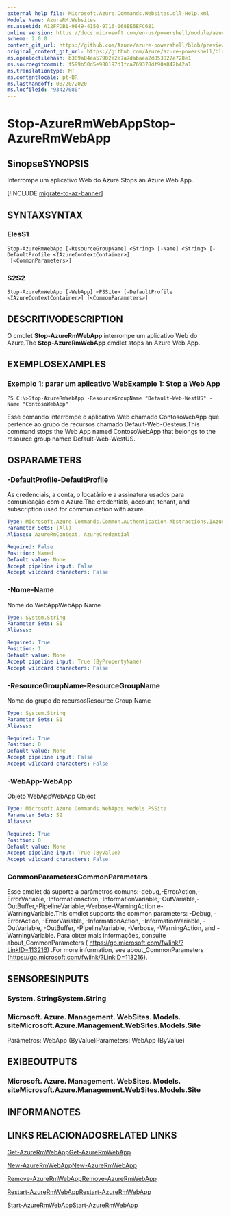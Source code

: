 ```yaml
---
external help file: Microsoft.Azure.Commands.Websites.dll-Help.xml
Module Name: AzureRM.Websites
ms.assetid: A12FFDB1-9849-4150-9716-068BE6EFC681
online version: https://docs.microsoft.com/en-us/powershell/module/azurerm.websites/stop-azurermwebapp
schema: 2.0.0
content_git_url: https://github.com/Azure/azure-powershell/blob/preview/src/ResourceManager/Websites/Commands.Websites/help/Stop-AzureRmWebApp.md
original_content_git_url: https://github.com/Azure/azure-powershell/blob/preview/src/ResourceManager/Websites/Commands.Websites/help/Stop-AzureRmWebApp.md
ms.openlocfilehash: b389a84ea57902e2e7a7dabaea2d853827a728e1
ms.sourcegitcommit: f599b50d5e980197d1fca769378df90a842b42a1
ms.translationtype: MT
ms.contentlocale: pt-BR
ms.lasthandoff: 08/20/2020
ms.locfileid: "93427080"
---
```

# <span data-ttu-id="254f5-101">Stop-AzureRmWebApp</span><span class="sxs-lookup"><span data-stu-id="254f5-101">Stop-AzureRmWebApp</span></span>

## <span data-ttu-id="254f5-102">Sinopse</span><span class="sxs-lookup"><span data-stu-id="254f5-102">SYNOPSIS</span></span>
<span data-ttu-id="254f5-103">Interrompe um aplicativo Web do Azure.</span><span class="sxs-lookup"><span data-stu-id="254f5-103">Stops an Azure Web App.</span></span>

[!INCLUDE [migrate-to-az-banner](../../includes/migrate-to-az-banner.md)]

## <span data-ttu-id="254f5-104">SYNTAX</span><span class="sxs-lookup"><span data-stu-id="254f5-104">SYNTAX</span></span>

### <span data-ttu-id="254f5-105">Eles</span><span class="sxs-lookup"><span data-stu-id="254f5-105">S1</span></span>
```
Stop-AzureRmWebApp [-ResourceGroupName] <String> [-Name] <String> [-DefaultProfile <IAzureContextContainer>]
 [<CommonParameters>]
```

### <span data-ttu-id="254f5-106">S2</span><span class="sxs-lookup"><span data-stu-id="254f5-106">S2</span></span>
```
Stop-AzureRmWebApp [-WebApp] <PSSite> [-DefaultProfile <IAzureContextContainer>] [<CommonParameters>]
```

## <span data-ttu-id="254f5-107">DESCRITIVO</span><span class="sxs-lookup"><span data-stu-id="254f5-107">DESCRIPTION</span></span>
<span data-ttu-id="254f5-108">O cmdlet **Stop-AzureRmWebApp** interrompe um aplicativo Web do Azure.</span><span class="sxs-lookup"><span data-stu-id="254f5-108">The **Stop-AzureRmWebApp** cmdlet stops an Azure Web App.</span></span>

## <span data-ttu-id="254f5-109">EXEMPLOS</span><span class="sxs-lookup"><span data-stu-id="254f5-109">EXAMPLES</span></span>

### <span data-ttu-id="254f5-110">Exemplo 1: parar um aplicativo Web</span><span class="sxs-lookup"><span data-stu-id="254f5-110">Example 1: Stop a Web App</span></span>
```
PS C:\>Stop-AzureRmWebApp -ResourceGroupName "Default-Web-WestUS" -Name "ContosoWebApp"
```

<span data-ttu-id="254f5-111">Esse comando interrompe o aplicativo Web chamado ContosoWebApp que pertence ao grupo de recursos chamado Default-Web-Oesteus.</span><span class="sxs-lookup"><span data-stu-id="254f5-111">This command stops the Web App named ContosoWebApp that belongs to the resource group named Default-Web-WestUS.</span></span>

## <span data-ttu-id="254f5-112">OS</span><span class="sxs-lookup"><span data-stu-id="254f5-112">PARAMETERS</span></span>

### <span data-ttu-id="254f5-113">-DefaultProfile</span><span class="sxs-lookup"><span data-stu-id="254f5-113">-DefaultProfile</span></span>
<span data-ttu-id="254f5-114">As credenciais, a conta, o locatário e a assinatura usados para comunicação com o Azure.</span><span class="sxs-lookup"><span data-stu-id="254f5-114">The credentials, account, tenant, and subscription used for communication with azure.</span></span>

```yaml
Type: Microsoft.Azure.Commands.Common.Authentication.Abstractions.IAzureContextContainer
Parameter Sets: (All)
Aliases: AzureRmContext, AzureCredential

Required: False
Position: Named
Default value: None
Accept pipeline input: False
Accept wildcard characters: False
```

### <span data-ttu-id="254f5-115">-Nome</span><span class="sxs-lookup"><span data-stu-id="254f5-115">-Name</span></span>
<span data-ttu-id="254f5-116">Nome do WebApp</span><span class="sxs-lookup"><span data-stu-id="254f5-116">WebApp Name</span></span>

```yaml
Type: System.String
Parameter Sets: S1
Aliases:

Required: True
Position: 1
Default value: None
Accept pipeline input: True (ByPropertyName)
Accept wildcard characters: False
```

### <span data-ttu-id="254f5-117">-ResourceGroupName</span><span class="sxs-lookup"><span data-stu-id="254f5-117">-ResourceGroupName</span></span>
<span data-ttu-id="254f5-118">Nome do grupo de recursos</span><span class="sxs-lookup"><span data-stu-id="254f5-118">Resource Group Name</span></span>

```yaml
Type: System.String
Parameter Sets: S1
Aliases:

Required: True
Position: 0
Default value: None
Accept pipeline input: False
Accept wildcard characters: False
```

### <span data-ttu-id="254f5-119">-WebApp</span><span class="sxs-lookup"><span data-stu-id="254f5-119">-WebApp</span></span>
<span data-ttu-id="254f5-120">Objeto WebApp</span><span class="sxs-lookup"><span data-stu-id="254f5-120">WebApp Object</span></span>

```yaml
Type: Microsoft.Azure.Commands.WebApps.Models.PSSite
Parameter Sets: S2
Aliases:

Required: True
Position: 0
Default value: None
Accept pipeline input: True (ByValue)
Accept wildcard characters: False
```

### <span data-ttu-id="254f5-121">CommonParameters</span><span class="sxs-lookup"><span data-stu-id="254f5-121">CommonParameters</span></span>
<span data-ttu-id="254f5-122">Esse cmdlet dá suporte a parâmetros comuns:-debug,-ErrorAction,-ErrorVariable,-Informationaction,-InformationVariable,-OutVariable,-OutBuffer,-PipelineVariable,-Verbose-WarningAction e-WarningVariable.</span><span class="sxs-lookup"><span data-stu-id="254f5-122">This cmdlet supports the common parameters: -Debug, -ErrorAction, -ErrorVariable, -InformationAction, -InformationVariable, -OutVariable, -OutBuffer, -PipelineVariable, -Verbose, -WarningAction, and -WarningVariable.</span></span> <span data-ttu-id="254f5-123">Para obter mais informações, consulte about_CommonParameters ( https://go.microsoft.com/fwlink/?LinkID=113216) .</span><span class="sxs-lookup"><span data-stu-id="254f5-123">For more information, see about_CommonParameters (https://go.microsoft.com/fwlink/?LinkID=113216).</span></span>

## <span data-ttu-id="254f5-124">SENSORES</span><span class="sxs-lookup"><span data-stu-id="254f5-124">INPUTS</span></span>

### <span data-ttu-id="254f5-125">System. String</span><span class="sxs-lookup"><span data-stu-id="254f5-125">System.String</span></span>

### <span data-ttu-id="254f5-126">Microsoft. Azure. Management. WebSites. Models. site</span><span class="sxs-lookup"><span data-stu-id="254f5-126">Microsoft.Azure.Management.WebSites.Models.Site</span></span>
<span data-ttu-id="254f5-127">Parâmetros: WebApp (ByValue)</span><span class="sxs-lookup"><span data-stu-id="254f5-127">Parameters: WebApp (ByValue)</span></span>

## <span data-ttu-id="254f5-128">EXIBE</span><span class="sxs-lookup"><span data-stu-id="254f5-128">OUTPUTS</span></span>

### <span data-ttu-id="254f5-129">Microsoft. Azure. Management. WebSites. Models. site</span><span class="sxs-lookup"><span data-stu-id="254f5-129">Microsoft.Azure.Management.WebSites.Models.Site</span></span>

## <span data-ttu-id="254f5-130">INFORMA</span><span class="sxs-lookup"><span data-stu-id="254f5-130">NOTES</span></span>

## <span data-ttu-id="254f5-131">LINKS RELACIONADOS</span><span class="sxs-lookup"><span data-stu-id="254f5-131">RELATED LINKS</span></span>

[<span data-ttu-id="254f5-132">Get-AzureRmWebApp</span><span class="sxs-lookup"><span data-stu-id="254f5-132">Get-AzureRmWebApp</span></span>](./Get-AzureRmWebApp.md)

[<span data-ttu-id="254f5-133">New-AzureRmWebApp</span><span class="sxs-lookup"><span data-stu-id="254f5-133">New-AzureRmWebApp</span></span>](./New-AzureRmWebApp.md)

[<span data-ttu-id="254f5-134">Remove-AzureRmWebApp</span><span class="sxs-lookup"><span data-stu-id="254f5-134">Remove-AzureRmWebApp</span></span>](./Remove-AzureRmWebApp.md)

[<span data-ttu-id="254f5-135">Restart-AzureRmWebApp</span><span class="sxs-lookup"><span data-stu-id="254f5-135">Restart-AzureRmWebApp</span></span>](./Restart-AzureRmWebApp.md)

[<span data-ttu-id="254f5-136">Start-AzureRmWebApp</span><span class="sxs-lookup"><span data-stu-id="254f5-136">Start-AzureRmWebApp</span></span>](./Start-AzureRmWebApp.md)


